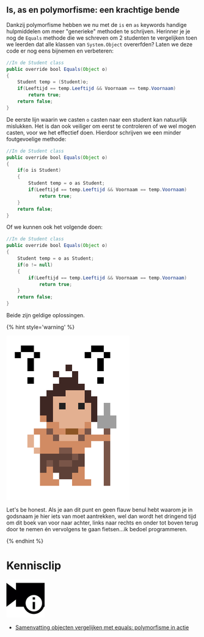 ## Is, as en polymorfisme: een krachtige bende

Dankzij polymorfisme hebben we nu met de ``is`` en ``as`` keywords handige hulpmiddelen om meer "generieke" methoden te schrijven. Herinner je je nog de ``Equals`` methode die we schreven om 2 studenten te vergelijken toen we leerden dat alle klassen van ``System.Object`` overerfden? Laten we deze code er nog eens bijnemen en verbeteren:

```java
//In de Student class
public override bool Equals(Object o)
{  
    Student temp = (Student)o; 
    if(Leeftijd == temp.Leeftijd && Voornaam == temp.Voornaam)
        return true;
    return false;
}
```

De eerste lijn waarin we casten ``o`` casten naar een student kan natuurlijk mislukken. Het is dan ook veiliger om eerst te controleren of we wel mogen casten, voor we het effectief doen. Hierdoor schrijven we een minder foutgevoelige methode:

```java
//In de Student class
public override bool Equals(Object o)
{  
    if(o is Student)
    { 
        Student temp = o as Student; 
        if(Leeftijd == temp.Leeftijd && Voornaam == temp.Voornaam)
            return true;
    }
    return false;
}
```

Of we kunnen ook het volgende doen:
```java
//In de Student class
public override bool Equals(Object o)
{  
    Student temp = o as Student; 
    if(o != null)
    { 
        if(Leeftijd == temp.Leeftijd && Voornaam == temp.Voornaam)
            return true;
    }
    return false;
}
```
Beide zijn geldige oplossingen.


<!---NOBOOKSTART--->
{% hint style='warning' %}
<!---NOBOOKEND--->
<!---{aside}--->
<!--- {float:right, width:50%} --->
![](../assets/care.png)

Let's be honest. Als je aan dit punt en geen flauw benul hebt waarom je in godsnaam je hier iets van moet aantrekken, wel dan wordt het dringend tijd om dit boek van voor naar achter, links naar rechts en onder tot boven terug door te nemen én vervolgens te gaan fietsen...ik bedoel programmeren.
<!---{/aside}--->
<!---NOBOOKSTART--->
{% endhint %}
<!---NOBOOKEND--->

<!---NOBOOKSTART--->
# Kennisclip
![](../assets/infoclip.png)

* [Samenvatting objecten vergelijken met equals: polymorfisme in actie](https://ap.cloud.panopto.eu/Panopto/Pages/Viewer.aspx?id=b705422d-db2d-420a-bcda-aba700fd9336)
<!---NOBOOKEND--->